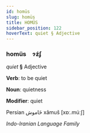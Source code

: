 ```yaml
---
id: homüs
slug: homüs
title: HOMÜS
sidebar_position: 122
hoverText: quiet § Adjective
---
```


### homüs&emsp;<span kind="abugida">ɂƶ́ʄ</span>

*quiet* **§** Adjective

**Verb**: to be quiet

**Noun**: quietness

**Modifier**: quiet

Persian خَاموش xâmuš [xɒː.múːʃ]

*Indo-Iranian Language Family*